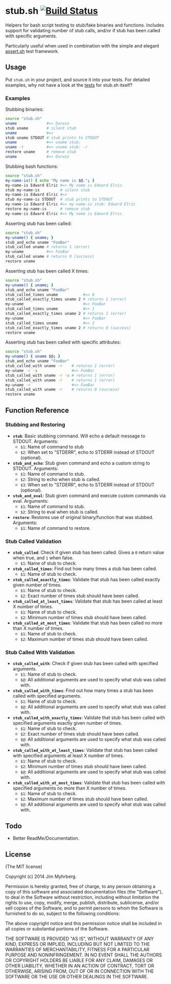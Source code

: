 # stub.sh [![Build Status](https://travis-ci.org/jimeh/stub.sh.png)](https://travis-ci.org/jimeh/stub.sh)

Helpers for bash script testing to stub/fake binaries and functions. Includes
support for validating number of stub calls, and/or if stub has been called
with specific arguments.

Particularly useful when used in combination with the simple and elegant
[assert.sh](https://github.com/lehmannro/assert.sh) test framework.


## Usage

Put `stub.sh` in your project, and source it into your tests. For detailed
examples, why not have a look at the [tests][] for stub.sh itself?

[tests]: https://github.com/jimeh/stub.sh/tree/master/test

### Examples

Stubbing binaries:

```bash
source "stub.sh"
uname             #=> Darwin
stub uname        # silent stub
uname             #=>
stub uname STDOUT # stub prints to STDOUT
uname             #=> uname stub: 
uname -r          #=> uname stub: -r
restore uname     # remove stub
uname             #=> Darwin
```

Stubbing bash functions:

```bash
source "stub.sh"
my-name-is() { echo "My name is $@."; }
my-name-is Edward Elric #=> My name is Edward Elric.
stub my-name-is         # silent stub
my-name-is Edward Elric #=> 
stub my-name-is STDOUT  # stub prints to STDOUT
my-name-is Edward Elric #=> my-name-is stub: Edward Elric
restore my-name-is      # remove stub
my-name-is Edward Elric #=> My name is Edward Elric.
```

Asserting stub has been called:

```bash
source "stub.sh"
my-uname() { uname; }
stub_and_echo uname "FooBar"
stub_called uname # returns 1 (error)
my-uname          #=> FooBar
stub_called uname # returns 0 (success)
restore uname
```

Asserting stub has been called X times:

```bash
source "stub.sh"
my-uname() { uname; }
stub_and_echo uname "FooBar"
stub_called_times uname           #=> 0
stub_called_exactly_times uname 2 # returns 1 (error)
my-uname                          #=> FooBar
stub_called_times uname           #=> 1
stub_called_exactly_times uname 2 # returns 1 (error)
my-uname                          #=> FooBar
stub_called_times uname           #=> 2
stub_called_exactly_times uname 2 # returns 0 (success)
restore uname
```

Asserting stub has been called with specific attributes:

```bash
source "stub.sh"
my-uname() { uname $@; }
stub_and_echo uname "FooBar"
stub_called_with uname -r    # returns 1 (error)
my-uname -r -a               #=> FooBar
stub_called_with uname -r -a # returns 1 (error)
stub_called_with uname -r    # returns 1 (error)
my-uname -r                  #=> FooBar
stub_called_with uname -r    # returns 0 (success)
restore uname
```


## Function Reference

### Stubbing and Restoring

- **`stub`**: Basic stubbing command. Will echo a default message to STDOUT.
  Arguments:
    - `$1`: Name of command to stub
    - `$2`: When set to "STDERR", echo to STDERR instead of STDOUT (optional).
- **`stub_and_echo`**: Stub given command and echo a custom string to STDOUT.
  Arguments:
    - `$1`: Name of command to stub.
    - `$2`: String to echo when stub is called.
    - `$3`: When set to "STDERR", echo to STDERR instead of STDOUT (optional).
- **`stub_and_eval`**: Stub given command and execute custom commands via eval.
  Arguments:
    - `$1`: Name of command to stub.
    - `$2`: String to eval when stub is called.
- **`restore`**: Restores use of original binary/function that was stubbed.
  Arguments:
    - `$1`: Name of command to restore.

### Stub Called Validation

- **`stub_called`**: Check if given stub has been called. Gives a `0` return
  value when true, and `1` when false.
    - `$1`: Name of stub to check.
- **`stub_called_times`**: Find out how many times a stub has been called.
    - `$1`: Name of stub to check.
- **`stub_called_exactly_times`**: Validate that stub has been called exactly
  given number of times.
    - `$1`: Name of stub to check.
    - `$2`: Exact number of times stub should have been called.
- **`stub_called_at_least_times`**: Validate that stub has been called at
  least X number of times.
    - `$1`: Name of stub to check.
    - `$2`: Minimum number of times stub should have been called.
- **`stub_called_at_most_times`**: Validate that stub has been called no more
  than X number of times.
    - `$1`: Name of stub to check.
    - `$2`: Maximum number of times stub should have been called.

### Stub Called With Validation

- **`stub_called_with`**: Check if given stub has been called with specified
  arguments.
    - `$1`: Name of stub to check.
    - `$@`: All additional arguments are used to specify what stub was called
      with.
- **`stub_called_with_times`**: Find out how many times a stub has been
  called with specified arguments.
    - `$1`: Name of stub to check.
    - `$@`: All additional arguments are used to specify what stub was called
      with.
- **`stub_called_with_exactly_times`**: Validate that stub has been called
  with specified arguments exactly given number of times.
    - `$1`: Name of stub to check.
    - `$2`: Exact number of times stub should have been called.
    - `$@`: All additional arguments are used to specify what stub was called
      with.
- **`stub_called_with_at_least_times`**: Validate that stub has been called
  with specified arguments at least X number of times.
    - `$1`: Name of stub to check.
    - `$2`: Minimum number of times stub should have been called.
    - `$@`: All additional arguments are used to specify what stub was called
      with.
- **`stub_called_with_at_most_times`**: Validate that stub has been called
  with specified arguments no more than X number of times.
    - `$1`: Name of stub to check.
    - `$2`: Maximum number of times stub should have been called.
    - `$@`: All additional arguments are used to specify what stub was called
      with.


## Todo

- Better ReadMe/Documentation.


## License

(The MIT license)

Copyright (c) 2014 Jim Myhrberg.

Permission is hereby granted, free of charge, to any person obtaining a copy
of this software and associated documentation files (the "Software"), to deal
in the Software without restriction, including without limitation the rights
to use, copy, modify, merge, publish, distribute, sublicense, and/or sell
copies of the Software, and to permit persons to whom the Software is
furnished to do so, subject to the following conditions:

The above copyright notice and this permission notice shall be included in all
copies or substantial portions of the Software.

THE SOFTWARE IS PROVIDED "AS IS", WITHOUT WARRANTY OF ANY KIND, EXPRESS OR
IMPLIED, INCLUDING BUT NOT LIMITED TO THE WARRANTIES OF MERCHANTABILITY,
FITNESS FOR A PARTICULAR PURPOSE AND NONINFRINGEMENT. IN NO EVENT SHALL THE
AUTHORS OR COPYRIGHT HOLDERS BE LIABLE FOR ANY CLAIM, DAMAGES OR OTHER
LIABILITY, WHETHER IN AN ACTION OF CONTRACT, TORT OR OTHERWISE, ARISING FROM,
OUT OF OR IN CONNECTION WITH THE SOFTWARE OR THE USE OR OTHER DEALINGS IN THE
SOFTWARE.
